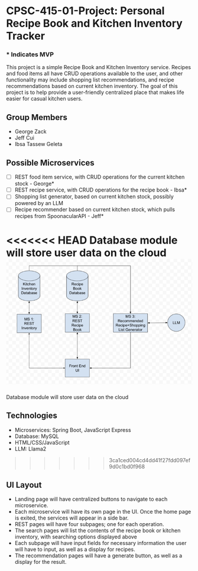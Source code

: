 # CPSC-415-01-Project: Personal Recipe Book and Kitchen Inventory Tracker
### * Indicates MVP

This project is a simple Recipe Book and Kitchen Inventory service. Recipes and food items all have CRUD operations available to the user, and other functionality may include shopping list recommendations, and recipe recommendations based on current kitchen inventory. The goal of this project is to help provide a user-friendly centralized place that makes life easier for casual kitchen users.

## Group Members
- George Zack
- Jeff Cui
- Ibsa Tassew Geleta

## Possible Microservices

- [ ] REST food item service, with CRUD operations for the current kitchen stock - George*
- [ ] REST recipe service, with CRUD operations for the recipe book - Ibsa*
- [ ] Shopping list generator, based on current kitchen stock, possibly powered by an LLM
- [ ] Recipe recommender based on current kitchen stock, which pulls recipes from SpoonacularAPI - Jeff*

<<<<<<< HEAD
Database module will store user data on the cloud  
![Structure diagram](images/Structure.png)
=======
Database module will store user data on the cloud

## Technologies
- Microservices: Spring Boot, JavaScript Express
- Database: MySQL
- HTML/CSS/JavaScript
- LLM: Llama2

>>>>>>> 3ca1ced004cd4dd41f27fdd097ef9d0c1bd0f968
## UI Layout

- Landing page will have centralized buttons to navigate to each microservice.
- Each microservice will have its own page in the UI. Once the home page is exited, the services will appear in a side bar.
- REST pages will have four subpages; one for each operation.
- The search pages will list the contents of the recipe book or kitchen inventory, with searching options displayed above
- Each subpage will have input fields for necessary information the user will have to input, as well as a display for recipes.
- The recommendation pages will have a generate button, as well as a display for the result.

